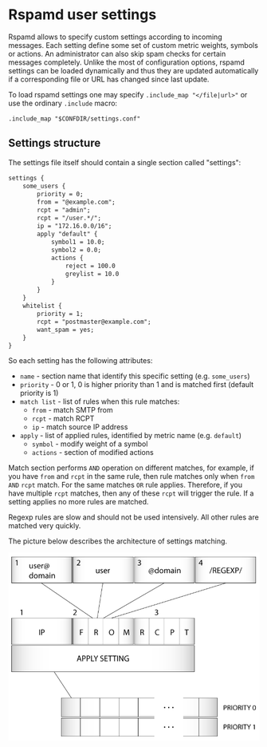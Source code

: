 # Rspamd user settings

Rspamd allows to specify custom settings according to incoming messages. Each setting define some set
of custom metric weights, symbols or actions. An administrator can also skip spam checks for certain
messages completely. Unlike the most of configuration options, rspamd settings can be loaded dynamically
and thus they are updated automatically if a corresponding file or URL has changed since last update.

To load rspamd settings one may specify `.include_map "</file|url>"` or use the ordinary `.include` macro:

~~~nginx
.include_map "$CONFDIR/settings.conf"
~~~

## Settings structure

The settings file itself should contain a single section called "settings":

~~~nginx
settings {
	some_users {
		priority = 0;
		from = "@example.com";
		rcpt = "admin";
		rcpt = "/user.*/";
		ip = "172.16.0.0/16";
		apply "default" {
			symbol1 = 10.0;
			symbol2 = 0.0;
			actions {
				reject = 100.0
				greylist = 10.0
			}
		}
	}
	whitelist {
		priority = 1;
		rcpt = "postmaster@example.com";
		want_spam = yes;
	}
}
~~~

So each setting has the following attributes:

- `name` - section name that identify this specific setting (e.g. `some_users`)
- `priority` - 0 or 1, 0 is higher priority than 1 and is matched first (default priority is 1)
- `match list` - list of rules when this rule matches:
	+ `from` - match SMTP from
	+ `rcpt` - match RCPT
	+ `ip` - match source IP address
- `apply` - list of applied rules, identified by metric name (e.g. `default`)
	+ `symbol` - modify weight of a symbol
	+ `actions` - section of modified actions

Match section performs `AND` operation on different matches, for example, if you have
`from` and `rcpt` in the same rule, then rule matches only when `from` `AND` `rcpt` match.
For the same matches `OR` rule applies. Therefore, if you have multiple `rcpt` matches, then any of
these `rcpt` will trigger the rule. If a setting applies no more rules are matched.

Regexp rules are slow and should not be used intensively. All other rules are matched very quickly.

The picture below describes the architecture of settings matching.

![Settings match procedure](settings.png "Settings match procedure")